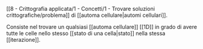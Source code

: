 [[8 - Crittografia applicata/1 - Concetti/1 - Trovare soluzioni crittografiche/problema]] di [[automa cellulare|automi cellulari]].

Consiste nel trovare un qualsiasi [[automa cellulare]] [[1D]] in grado di avere tutte le celle nello stesso [[stato di una cella|stato]] nella stessa [[iterazione]].